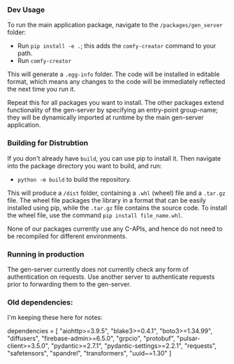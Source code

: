 ### Dev Usage

To run the main application package, navigate to the `/packages/gen_server` folder:

- Run `pip install -e .`; this adds the `comfy-creator` command to your path.
- Run `comfy-creator`

This will generate a `.egg-info` folder. The code will be installed in editable format, which means any changes to the code will be immediately reflected the next time you run it.

Repeat this for all packages you want to install. The other packages extend functionality of the gen-server by specifying an entry-point group-name; they will be dynamically imported at runtime by the main gen-server application.


### Building for Distrubtion

If you don't already have `build`, you can use pip to install it. Then navigate into the package directory you want to build, and run:

- `python -m build` to build the repository.

This will produce a `/dist` folder, containing a `.whl` (wheel) file and a `.tar.gz` file. The wheel file packages the library in a format that can be easily installed using pip, while the `.tar.gz` file contains the source code. To install the wheel file, use the command `pip install file_name.whl`.

None of our packages currently use any C-APIs, and hence do not need to be recompiled for different environments.


### Running in production

The gen-server currently does not currently check any form of authentication on requests. Use another server to authenticate requests prior to forwarding them to the gen-server.


### Old dependencies:

I'm keeping these here for notes:

dependencies = [
    "aiohttp>=3.9.5",
    "blake3>=0.4.1",
    "boto3>=1.34.99",
    "diffusers",
    "firebase-admin>=6.5.0",
    "grpcio",
    "protobuf",
    "pulsar-client>=3.5.0",
    "pydantic>=2.7.1",
    "pydantic-settings>=2.2.1",
    "requests",
    "safetensors",
    "spandrel",
    "transformers",
    "uuid~=1.30"
]


